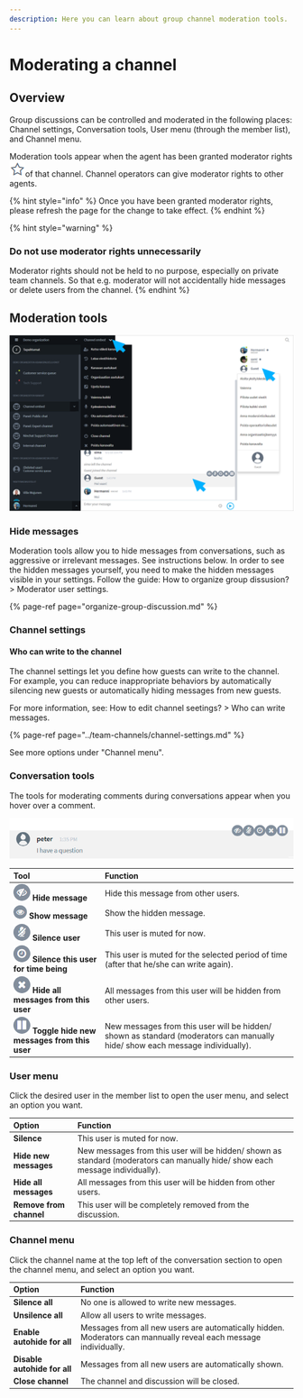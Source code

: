```yaml
---
description: Here you can learn about group channel moderation tools.
---
```


# Moderating a channel

## Overview

Group discussions can be controlled and moderated in the following places: Channel settings, Conversation tools, User menu \(through the member list\), and Channel menu.

Moderation tools appear when the agent has been granted moderator rights![](../.gitbook/assets/moderator.png)of that channel. Channel operators can give moderator rights to other agents.

{% hint style="info" %}
Once you have been granted moderator rights, please refresh the page for the change to take effect.
{% endhint %}

{% hint style="warning" %}
### Do not use moderator rights unnecessarily <a id="ala-pida-moderaattorioikeuksia-turhaan-kaytossa"></a>

Moderator rights should not be held to no purpose, especially on private team channels. So that e.g. moderator will not accidentally hide messages or delete users from the channel.
{% endhint %}

## Moderation tools

![Moderation tools and options](../.gitbook/assets/channel-embed-moderation.png)

### Hide messages

Moderation tools allow you to hide messages from conversations, such as aggressive or irrelevant messages. See instructions below. In order to see the hidden messages yourself, you need to make the hidden messages visible in your settings. Follow the guide: How to organize group dissusion? &gt; Moderator user settings.

{% page-ref page="organize-group-discussion.md" %}

### Channel settings

#### Who can write to the channel

The channel settings let you define how guests can write to the channel. For example, you can reduce inappropriate behaviors by automatically silencing new guests or automatically hiding messages from new guests.

For more information, see: How to edit channel seetings? &gt; Who can write messages.

{% page-ref page="../team-channels/channel-settings.md" %}

See more options under "Channel menu".

### Conversation tools

The tools for moderating comments during conversations appear when you hover over a comment.

![Moderator&apos;s conversation tools](../.gitbook/assets/moderator-comment-tools%20%281%29.png)

| Tool | Function |
| :--- | :--- |
| ![](../.gitbook/assets/mod1.png) **Hide message** | Hide this message from other users. |
| ![](../.gitbook/assets/unhide-message.png) **Show message** | Show the hidden message. |
| ![](../.gitbook/assets/mod2.png) **Silence user** | This user is muted for now. |
| ![](../.gitbook/assets/mod3.png) **Silence this user for time being** | This user is muted for the selected period of time \(after that he/she can write again\). |
| ![](../.gitbook/assets/mod4.png) **Hide all messages from this user** | All messages from this user will be hidden from other users. |
| ![](../.gitbook/assets/mod5.png) **Toggle hide new messages from this user** | New messages from this user will be hidden/ shown as standard \(moderators can manually hide/ show each message individually\). |

### User menu

Click the desired user in the member list to open the user menu, and select an option you want.

| Option | Function |
| :--- | :--- |
| **Silence** | This user is muted for now. |
| **Hide new messages** | New messages from this user will be hidden/ shown as standard \(moderators can manually hide/ show each message individually\). |
| **Hide all messages** | All messages from this user will be hidden from other users. |
| **Remove from channel** | This user will be completely removed from the discussion. |

### Channel menu

Click the channel name at the top left of the conversation section to open the channel menu, and select an option you want.

| Option | Function |
| :--- | :--- |
| **Silence all** | No one is allowed to write new messages. |
| **Unsilence all** | Allow all users to write messages. |
| **Enable autohide for all** | Messages from all new users are automatically hidden. Moderators can mannually reveal each message individually. |
| **Disable autohide for all** | Messages from all new users are automatically shown. |
| **Close channel** | The channel and discussion will be closed. |

